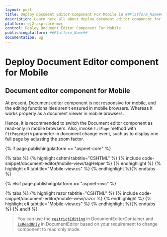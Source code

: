 ```yaml
---
layout: post
title: Deploy Document Editor Component For Mobile in ##Platform_Name## Document Editor Component | Syncfusion
description: Learn here all about deploy document editor component for mobile in Syncfusion ##Platform_Name## Document Editor component of syncfusion and more.
platform: ej2-asp-core-mvc
control: Deploy Document Editor Component For Mobile
publishingplatform: ##Platform_Name##
documentation: ug
---
```



# Deploy Document Editor component for Mobile

## Document editor component for Mobile

At present, Document editor component is not responsive for mobile, and the editing functionalities aren't ensured in mobile browsers. Whereas it works properly as a document viewer in mobile browsers.

Hence, it is recommended to switch the Document editor component as read-only in mobile browsers. Also, invoke `fitPage` method with `FitPageWidth` parameter in document change event, such as to display one full page by adjusting the zoom factor.

{% if page.publishingplatform == "aspnet-core" %}

{% tabs %}
{% highlight cshtml tabtitle="CSHTML" %}
{% include code-snippet/document-editor/mobile-view/tagHelper %}
{% endhighlight %}
{% highlight c# tabtitle="Mobile-view.cs" %}
{% endhighlight %}{% endtabs %}

{% elsif page.publishingplatform == "aspnet-mvc" %}

{% tabs %}
{% highlight razor tabtitle="CSHTML" %}
{% include code-snippet/document-editor/mobile-view/razor %}
{% endhighlight %}
{% highlight c# tabtitle="Mobile-view.cs" %}
{% endhighlight %}{% endtabs %}
{% endif %}



> You can use the [`restrictEditing`](https://help.syncfusion.com/cr/aspnetcore-js2/Syncfusion.EJ2.DocumentEditor.DocumentEditorContainer.html#Syncfusion_EJ2_DocumentEditor_DocumentEditorContainer_RestrictEditing) in DocumentEditorContainer and [`isReadOnly`](https://help.syncfusion.com/cr/aspnetcore-js2/Syncfusion.EJ2.DocumentEditor.DocumentEditor.html#Syncfusion_EJ2_DocumentEditor_DocumentEditor_IsReadOnly) in DocumentEditor based on your requirement to change component to read only mode.
